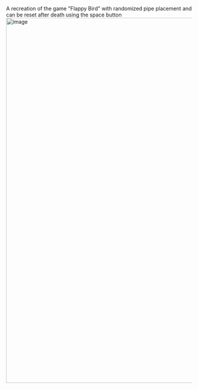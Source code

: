 A recreation of the game "Flappy Bird" with randomized pipe placement and can be reset after death using the space button
<img width="1906" height="991" alt="image" src="https://github.com/user-attachments/assets/4a0e450f-0249-48df-97db-ae807b26a1d5" />
